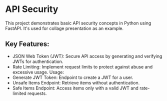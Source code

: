 # API Security
This project demonstrates basic API security concepts in Python using FastAPI. It's used for collage presentation as an example.

## Key Features:
* JSON Web Token (JWT): Secure API access by generating and verifying JWTs for authentication.
* Rate Limiting: Implement request limits to protect against abuse and excessive usage.
Usage:
* Generate JWT Token: Endpoint to create a JWT for a user.
* Unsafe Items Endpoint: Retrieve items without authentication.
* Safe Items Endpoint: Access items only with a valid JWT and rate-limited requests.